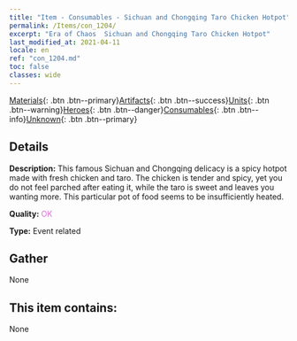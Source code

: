 ```yaml
---
title: "Item - Consumables - Sichuan and Chongqing Taro Chicken Hotpot"
permalink: /Items/con_1204/
excerpt: "Era of Chaos  Sichuan and Chongqing Taro Chicken Hotpot"
last_modified_at: 2021-04-11
locale: en
ref: "con_1204.md"
toc: false
classes: wide
---
```

 [Materials](/Items/){: .btn .btn--primary}[Artifacts](/Items/Artifacts/){: .btn .btn--success}[Units](/Items/Units/){: .btn .btn--warning}[Heroes](/Items/Heroes/){: .btn .btn--danger}[Consumables](/Items/Consumables/){: .btn .btn--info}[Unknown](/Items/Unknown/){: .btn .btn--primary}

## Details
 **Description:** This famous Sichuan and Chongqing delicacy is a spicy hotpot made with fresh chicken and taro. The chicken is tender and spicy, yet you do not feel parched after eating it, while the taro is sweet and leaves you wanting more. This particular pot of food seems to be insufficiently heated.

 **Quality:** <span style="color: #DA70D6">OK</span>

 **Type:** Event related

## Gather

  None

## This item contains:

  None

